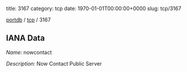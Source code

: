 title: 3167
category: tcp
date: 1970-01-01T00:00:00+0000
slug: tcp/3167

[portdb](/) / [tcp](/category/tcp.html) / 3167


## IANA Data

_Name:_ nowcontact

_Description:_ Now Contact Public Server

